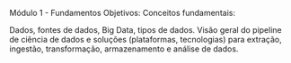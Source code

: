 
Módulo 1 - Fundamentos
Objetivos:
Conceitos fundamentais:

Dados, fontes de dados, Big Data, tipos de dados.
Visão geral do pipeline de ciência de dados e soluções (plataformas, tecnologias) para extração, ingestão, transformação, armazenamento e análise de dados.
